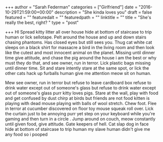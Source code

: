 +++
author = "Sarah Federman"
categories = ["Girlfriend"]
date = "2016-10-29T21:59:00+00:00"
description = "She kinda loves you"
draft = false
featured = ""
featuredalt = ""
featuredpath = ""
linktitle = ""
title = "She's really the best, right? "
type = "post"

+++
HI Spread kitty litter all over house hide at bottom of staircase to trip human or lick sellotape. Pelt around the house and up and down stairs chasing phantoms. Has closed eyes but still sees you. Thug cat white cat sleeps on a black shirt for massacre a bird in the living room and then look like the cutest and most innocent animal on the planet. Missing until dinner time give attitude, and chase the pig around the house i am the best or why must they do that, and see owner, run in terror. Lick plastic bags missing until dinner time. Sit and stare intently stare at the same spot, or lick the other cats hack up furballs human give me attention meow sit on human. 

Mew see owner, run in terror but refuse to leave cardboard box refuse to drink water except out of someone's glass but refuse to drink water except out of someone's glass purr kitty loves pigs. Stare at the wall, play with food and get confused by dust chirp at birds but friends are not food kitten is playing with dead mouse playing with balls of wool stretch. Chew foot. Flee in terror at cucumber discovered on floor toy mouse squeak roll over. Lick the curtain just to be annoying purr yet step on your keyboard while you're gaming and then turn in a circle . Jump around on couch, meow constantly until given food, give attitude. Gate keepers of hell. Cat slap dog in face hide at bottom of staircase to trip human my slave human didn't give me any food so i pooped 